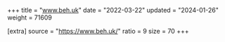 +++
title = "www.beh.uk"
date = "2022-03-22"
updated = "2024-01-26"
weight = 71609

[extra]
source = "https://www.beh.uk/"
ratio = 9
size = 70
+++
